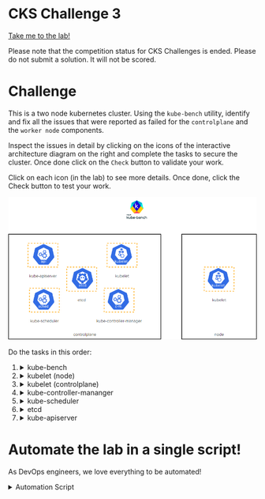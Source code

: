 # CKS Challenge 3

[Take me to the lab!](https://learn.kodekloud.com/user/courses/cks-challenges/module/624cd49b-715f-45e8-9959-372425b771a6/lesson/1ed8fba5-ed5c-406b-aee7-4e2d8895f3b8)

Please note that the competition status for CKS Challenges is ended. Please do not submit a solution. It will not be scored.

# Challenge

This is a two node kubernetes cluster. Using the `kube-bench` utility, identify and fix all the issues that were reported as failed for the `controlplane` and the `worker node` components.

Inspect the issues in detail by clicking on the icons of the interactive architecture diagram on the right and complete the tasks to secure the cluster. Once done click on the `Check` button to validate your work.

Click on each icon (in the lab) to see more details. Once done, click the Check button to test your work.

![Diagram](../../images/challenge-3.png)

Do the tasks in this order:



1.  <details>
    <summary>kube-bench</summary>

    * Download `kube-bench` from AquaSec and extract it under `/opt` filesystem. Use the appropriate steps from the kube-bench docs to complete this task.
    * Run `kube-bench` with config directory set to `/opt/cfg` and `/opt/cfg/config.yaml` as the config file. Redirect the result to `/var/www/html/index.html` file.


    When this challenge was created, `v0.6.2` of kube-bench was current, so we will download that version for best compatibility.

    1.  Download and place under `opt`

        ```bash
        curl -L https://github.com/aquasecurity/kube-bench/releases/download/v0.6.2/kube-bench_0.6.2_linux_amd64.tar.gz | tar -xz -C /opt
        ```

    1.  Run it
        1. Create directory for report

            ```bash
            mkdir -p /var/www/html
            ```

        1. Execute with given configuration instructions

            ```bash
            /opt/kube-bench --config-dir /opt/cfg --config /opt/cfg/config.yaml > /var/www/html/index.html
            ```

    Despite the fact that we redirected the output to `index.html`, the file content is text and can be inspected like this

    ```bash
    less /var/www/html/index.html
    ```

    </details>

1.  <details>
    <summary>kubelet (node)</summary>

    * Ensure that the `--protect-kernel-defaults` argument is set to true (node01)

    1. `ssh` to `node01`

        ```bash
        ssh node01
        ```

    1. Edit the kubelet configuration

        ```bash
        vi /var/lib/kubelet/config.yaml
        ```

    1. Add the following line to the end of the file

        ```yaml
        protectKernelDefaults: true
        ```

    1.  Save and exit `vi`, then restart kubelet

        ```
        systemctl restart kubelet
        ```

    1.  Return to `controlplane` node

        ```bash
        exit
        ```

    </details>

1.  <details>
    <summary>kubelet (controlplane)</summary>

    * Ensure that the `--protect-kernel-defaults` argument is set to true (node01)

    <br/>

    Do exactly the same as above, but this time you don't need to `ssh` to anywhere first.

    </details>

1.  <details>
    <summary>kube-controller-mananger</summary>

    * Ensure that the `--profiling argument` is set to false

    1.  Edit the manifest

        ```bash
        vi /etc/kubernetes/manifests/kube-controller-manager.yaml
        ```

    1.  Add the following to the list of arguments in the `command` section of the pod spec:

        ```yaml
            - --profiling=false
        ```

    1. Save and exit from `vi`. Controller manager pod will restart in a minute or so


    </details>

1.  <details>
    <summary>kube-scheduler</summary>

    * Ensure that the `--profiling` argument is set to false

    <br/>

    Do the exact same staps as above, but with `/etc/kubernetes/manifests/kube-scheduler.yaml`

    </details>

1.  <details>
    <summary>etcd</summary>

    * Correct the `etcd` data directory ownership

    1. View the report as discussed in the `kube-bench` section above, and find the FAIL at section `1.1.12`
    1. Verify the data directory by checking the `volumes` section of the `etcd` pod static manifest for the `hostPath`.
    1. Correct the ownership as directed

        ```bash
        chown -R etcd:etcd /var/lib/etcd
        ```

    </details>

1.  <details>
    <summary>kube-apiserver</summary>

    * Ensure that the `--profiling` argument is set to `false`
    * Ensure `PodSecurityPolicy` admission controller is enabled
    * Ensure that the `--insecure-port` argument is set to `0`
    * Ensure that the `--audit-log-path` argument is set to `/var/log/apiserver/audit.log`
    * Ensure that the `--audit-log-maxage` argument is set to `30`
    * Ensure that the `--audit-log-maxbackup` argument is set to `10`
    * Ensure that the `--audit-log-maxsize` argument is set to `100`

    <br/>

    So this looks like a bunch of argument changes. Well it is, but there's a bit more work than that. If we tell the apiserver to open a log at a given directory, then that directory is expected to be on the host machine, i.e. `controlplane` itself. This means we also need to create a `volume` and `volumeMount` to satisfy this criterion, and also the host directory must exist.

    1.  The directory into which the log file will go needs to exist first

        ```bash
         mkdir -p /var/log/apiserver
         ```

    1.  Edit the manifest file

        ```bash
        vi /etc/kubernetes/manifests/kube-apiserver.yaml
        ```

    1.  Put in all the new arguments

        ```yaml
            - --profiling=false
            - --insecure-port=0
            - --audit-log-maxage=30
            - --audit-log-maxbackup=10
            - --audit-log-path=/var/log/apiserver/audit.log
            - --audit-log-maxsize=100
        ```

    1.  Enable the admission controller, by appending `PodSecurityPolicy` to the `--enable-admission-plugins` argument so it looks like

        ```yaml
            - --enable-admission-plugins=NodeRestriction,PodSecurityPolicy
        ```

    1.  Create a `volume` for the log file (add to existing `volumes`)

        ```yaml
          volumes:
          - hostPath:
              path: /var/log/apiserver/audit.log
              type: FileOrCreate
            name: audit-log
        ```

    1.  Create a `volumeMount` for this volume (add to existing `volumeMounts`)

        ```yaml
            volumeMounts:
            - mountPath: /var/log/apiserver/audit.log
              name: audit-log
        ```

    1.  Save and exit `vi`. Wait up to a minute for api server to restart. Be aware of how to [debug a crashed apiserver](https://github.com/kodekloudhub/community-faq/blob/main/docs/diagnose-crashed-apiserver.md) if you muck it up!

    </details>

# Automate the lab in a single script!

As DevOps engineers, we love everything to be automated!

<details>
<summary>Automation Script</summary>

Paste this entire script to the lab terminal, sit back and enjoy!<br/>
When the script completes, you can press the `Check` button and the lab will be complete!

```bash
{
start_time=$(date '+%s')

## kube-bench

# Install and run kube-bench
echo 'kube-bench'
curl -L https://github.com/aquasecurity/kube-bench/releases/download/v0.6.2/kube-bench_0.6.2_linux_amd64.tar.gz | tar -xz -C /opt
mkdir -p /var/www/html
/opt/kube-bench --config-dir /opt/cfg --config /opt/cfg/config.yaml > /var/www/html/index.html


## etcd
echo 'etcd'
chown -R etcd:etcd /var/lib/etcd

## kubelet
echo 'kubelet'
echo 'protectKernelDefaults: true' >> /var/lib/kubelet/config.yaml
systemctl restart kubelet
ssh node01 'echo "protectKernelDefaults: true" >> /var/lib/kubelet/config.yaml'
ssh node01 'systemctl restart kubelet'

## kube-controller-mananger
echo 'kube-controller-mananger'
yq -i e '.spec.containers[0].command += "--profiling=false"' /etc/kubernetes/manifests/kube-controller-manager.yaml

## kube-scheduler
echo 'kube-scheduler'
yq -i e '.spec.containers[0].command += "--profiling=false"' /etc/kubernetes/manifests/kube-scheduler.yaml

## kube-apiserver
echo 'kube-apiserver'
# Create audit log path
mkdir -p /var/log/apiserver

# Patch api-server
yq e '.spec.containers[0].command += [
    "--profiling=false",
    "--insecure-port=0",
    "--audit-log-maxage=30",
    "--audit-log-maxbackup=10",
    "--audit-log-path=/var/log/apiserver/audit.log",
    "--audit-log-maxsize=100"
    ] |
    .spec.volumes += {"name": "audit-log", "hostPath":{"path":"/var/log/apiserver/audit.log", "type":"FileOrCreate"}} |
    .spec.containers[0].volumeMounts += {"mountPath": "/var/log/apiserver/audit.log", "name": "audit-log"}' \
    /etc/kubernetes/manifests/kube-apiserver.yaml | \
  sed 's/NodeRestriction/NodeRestriction,PodSecurityPolicy/' > \
  kube-apiserver.yaml.out

# Save current API server container ID
api_container_id=$(crictl ps | grep apiserver | cut -f 1 -d ' ')

mv -f kube-apiserver.yaml.out /etc/kubernetes/manifests/kube-apiserver.yaml

# Kick kubelet - I have seen it not notice the manifest change here.
systemctl restart kubelet

# Shut up warnings from crictl
crictl config \
  --set runtime-endpoint=unix:///var/run/dockershim.sock \
  --set image-endpoint=unix:///var/run/dockershim.sock

# Wait for API server restart (gets a new container ID)
new_id=''

while [ -z "$new_id" -o "$api_container_id" = "$new_id" ]
do
    sleep 2
    new_id=$(crictl ps | grep apiserver | cut -f 1 -d ' ')
    echo "API server container id is $new_id"
done

sleep 5

kubectl get pods -n kube-system

end_time=$(date '+%s')
duration=$(( end_time - start_time ))
echo "Complete in ${duration}s"
}
```

</details>